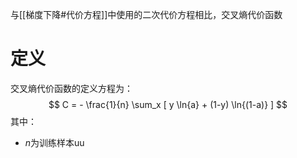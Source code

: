 与[[梯度下降#代价方程]]中使用的二次代价方程相比，交叉熵代价函数
# 定义
交叉熵代价函数的定义方程为：
$$
C = - \frac{1}{n} 
\sum_x 
[
y \ln{a} + (1-y) \ln{(1-a)}
]
$$
其中：
- $n$为训练样本uu